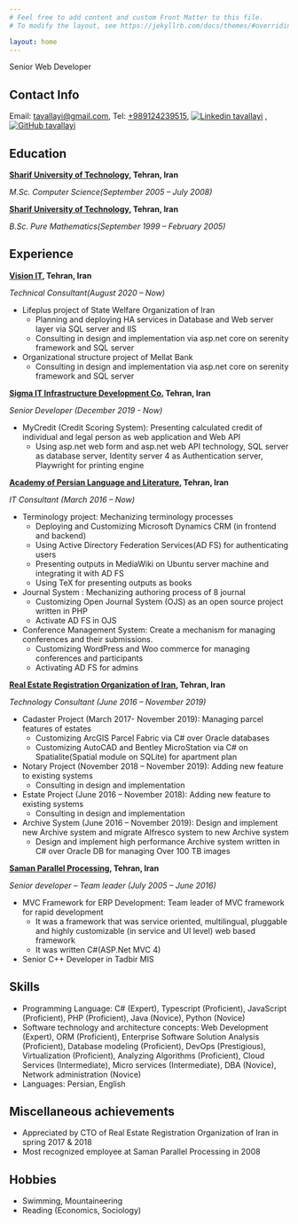 ```yaml
---
# Feel free to add content and custom Front Matter to this file.
# To modify the layout, see https://jekyllrb.com/docs/themes/#overriding-theme-defaults

layout: home
---
```

Senior Web Developer

## Contact Info

Email: [tavallayi@gmail.com](mailto:tavallayi@gmail.com), Tel: [+989124239515](tel:+989124239515),
[![Linkedin](https://i.stack.imgur.com/gVE0j.png) tavallayi](https://www.linkedin.com/in/tavallayi)
, 
[![GitHub](https://i.stack.imgur.com/tskMh.png) tavallayi](https://github.com/tavallayi)

## Education
**[Sharif University of Technology](http://www.sharif.edu/), Tehran, Iran**

*M&#46;Sc. Computer Science(September 2005 – July 2008)*

**[Sharif University of Technology](http://www.sharif.edu/), Tehran, Iran**

*B&#46;Sc. Pure Mathematics(September 1999 – February 2005)*

## Experience
**[Vision IT](http://vision-it.ir/), Tehran, Iran**

*Technical Consultant(August 2020 – Now)*
* Lifeplus project of State Welfare Organization of Iran
    * Planning and deploying HA services in Database and Web server layer via SQL server and IIS
    * Consulting in design and implementation via asp.net core on serenity framework and SQL server
* Organizational structure project of Mellat Bank
    * Consulting in design and implementation via asp.net core on serenity framework and SQL server

**[Sigma IT Infrastructure Development Co.](https://sigma.ir) Tehran, Iran**

*Senior Developer (December 2019 - Now)*
* MyCredit (Credit Scoring System): Presenting calculated credit of individual and legal person as web application and Web API
    * Using asp.net web form and asp.net web API technology, SQL server as database server, Identity server 4 as Authentication server, Playwright for printing engine

**[Academy of Persian Language and Literature](https://apll.ir), Tehran, Iran**

*IT Consultant (March 2016 – Now)*

* Terminology project: Mechanizing terminology processes
    * Deploying and Customizing Microsoft Dynamics CRM (in frontend and backend)
    * Using Active Directory Federation Services(AD FS) for authenticating users
    *  Presenting outputs in MediaWiki on Ubuntu server machine and integrating it with AD FS
    * Using TeX for presenting outputs as books
* Journal System : Mechanizing authoring process of 8 journal
    * Customizing Open Journal System (OJS) as an open source project written in PHP
    * Activate AD FS in OJS
* Conference Management System: Create a mechanism for managing conferences and their submissions.
    *  Customizing WordPress and Woo commerce for managing conferences and participants
    * Activating AD FS for admins

**[Real Estate Registration Organization of Iran](https://www.ssaa.ir/), Tehran, Iran**

*Technology Consultant (June 2016 – November 2019)*

* Cadaster Project (March 2017- November 2019): Managing parcel features of estates
    * Customizing ArcGIS Parcel Fabric via C# over Oracle databases
    * Customizing AutoCAD and Bentley MicroStation via C# on Spatialite(Spatial module on SQLite) for apartment plan
* Notary Project (November 2018 – November 2019): Adding new feature to existing systems
    * Consulting in design and implementation
* Estate Project (June 2016 – November 2018): Adding new feature to existing systems
    * Consulting in design and implementation
* Archive System (June 2016 – November 2019): Design and implement new Archive system and migrate Alfresco system to new Archive system 
    * Design and implement high performance Archive system written in C# over Oracle DB for managing Over 100 TB images

**[Saman Parallel Processing](https://www.sppcco.com/), Tehran, Iran**

*Senior developer – Team leader (July 2005 –  June 2016)*
* MVC Framework for ERP Development: Team leader of MVC framework for rapid development
    * It was a framework that was service oriented, multilingual, pluggable and highly customizable (in service and UI level) web based framework
    * It was written C#(ASP.Net MVC 4)
* Senior C++ Developer in Tadbir MIS

## Skills
* Programming Language: C# (Expert), Typescript (Proficient), JavaScript (Proficient), PHP (Proficient), Java (Novice), Python (Novice)
* Software technology and architecture concepts: Web Development (Expert), ORM (Proficient), Enterprise Software Solution Analysis (Proficient), Database modeling (Proficient), DevOps (Prestigious), Virtualization (Proficient), Analyzing Algorithms (Proficient), Cloud Services (Intermediate), Micro services (Intermediate), DBA (Novice), Network administration (Novice)
* Languages: Persian, English

## Miscellaneous achievements
* Appreciated by CTO of Real Estate Registration Organization of Iran in spring 2017 & 2018
* Most recognized employee at Saman Parallel Processing in 2008

## Hobbies
* Swimming, Mountaineering
* Reading (Economics, Sociology)
